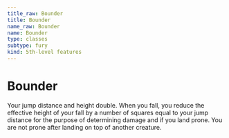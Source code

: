 ```yaml
---
title_raw: Bounder
title: Bounder
name_raw: Bounder
name: Bounder
type: classes
subtype: fury
kind: 5th-level features
---
```


# Bounder

Your jump distance and height double. When you fall, you reduce the effective height of your fall by a number of squares equal to your jump distance for the purpose of determining damage and if you land prone. You are not prone after landing on top of another creature.
